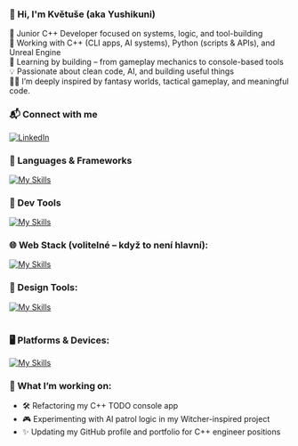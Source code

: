 ### 👋 Hi, I'm Květuše (aka Yushikuni)

🎯 Junior C++ Developer focused on systems, logic, and tool-building  
🔧 Working with C++ (CLI apps, AI systems), Python (scripts & APIs), and Unreal Engine  
🌱 Learning by building – from gameplay mechanics to console-based tools  
💡 Passionate about clean code, AI, and building useful things<br/>
🧙‍♀️ I’m deeply inspired by fantasy worlds, tactical gameplay, and meaningful code.


### 📬 Connect with me  
[![LinkedIn](https://skillicons.dev/icons?i=linkedin&theme=dark)](https://www.linkedin.com/in/kvetuse-husakova) <br/>

### 🧠 Languages & Frameworks<br/>
[![My Skills](https://skillicons.dev/icons?i=cpp,py,cs,unrealengine&theme=dark)]()
<br/>
### 🧰 Dev Tools<br/>
[![My Skills](https://skillicons.dev/icons?i=visualstudio,vscode,git,linux&theme=dark)]()
<br/>
### 🌐 Web Stack (volitelné – když to není hlavní):<br/>
[![My Skills](https://skillicons.dev/icons?i=html,css,js,nodejs,react,mysql&theme=dark)]()
<br/>
### 🎨 Design Tools:<br/>
[![My Skills](https://skillicons.dev/icons?i=figma&theme=dark)](https://www.figma.com/)<br/>
<br/>
### 🖥️ Platforms & Devices:<br/>
[![My Skills](https://skillicons.dev/icons?i=windows,linux,raspberrypi&theme=dark)](https://skillicons.dev)<br/>

### 🚧 What I’m working on:
- 🛠 Refactoring my C++ TODO console app
- 🎮 Experimenting with AI patrol logic in my Witcher-inspired project
- ✨ Updating my GitHub profile and portfolio for C++ engineer positions
